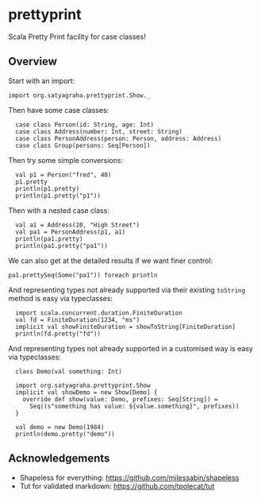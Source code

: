 # prettyprint

Scala Pretty Print facility for case classes!

## Overview

Start with an import:
```tut:silent
import org.satyagraha.prettyprint.Show._
```

Then have some case classes:
```tut:silent
  case class Person(id: String, age: Int)
  case class Address(number: Int, street: String)
  case class PersonAddress(person: Person, address: Address)
  case class Group(persons: Seq[Person])
```

Then try some simple conversions:
```tut:book
  val p1 = Person("fred", 40)
  p1.pretty
  println(p1.pretty)
  println(p1.pretty("p1"))
```

Then with a nested case class:
```tut:book
  val a1 = Address(20, "High Street")
  val pa1 = PersonAddress(p1, a1)
  println(pa1.pretty)
  println(pa1.pretty("pa1"))
```

We can also get at the detailed results if we want finer control:
```tut:book
pa1.prettySeq(Some("pa1")) foreach println
```

And representing types not already supported via their existing `toString` method is easy via typeclasses:
```tut:book
  import scala.concurrent.duration.FiniteDuration
  val fd = FiniteDuration(1234, "ms")
  implicit val showFiniteDuration = showToString[FiniteDuration]
  println(fd.pretty("fd"))
```

And representing types not already supported in a customised way is easy via typeclasses:
```tut:book
  class Demo(val something: Int)

  import org.satyagraha.prettyprint.Show
  implicit val showDemo = new Show[Demo] {
    override def show(value: Demo, prefixes: Seq[String]) =
      Seq((s"something has value: ${value.something}", prefixes))
  }
  
  val demo = new Demo(1984)
  println(demo.pretty("demo"))
```

## Acknowledgements
- Shapeless for everything: https://github.com/milessabin/shapeless 
- Tut for validated markdown: https://github.com/tpolecat/tut


